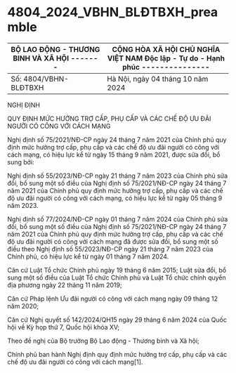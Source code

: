 # 4804_2024_VBHN_BLĐTBXH_preamble


| BỘ LAO ĐỘNG - THƯƠNG BINH VÀ XÃ HỘI ------- | CỘNG HÒA XÃ HỘI CHỦ NGHĨA VIỆT NAM Độc lập - Tự do - Hạnh phúc --------------- |
|---|---|
| Số: 4804/VBHN-BLĐTBXH | Hà Nội, ngày 04 tháng 10 năm 2024 |

NGHỊ ĐỊNH

QUY ĐỊNH MỨC HƯỞNG TRỢ CẤP, PHỤ CẤP VÀ CÁC CHẾ ĐỘ ƯU ĐÃI NGƯỜI CÓ CÔNG VỚI CÁCH MẠNG

Nghị định số 75/2021/NĐ-CP ngày 24 tháng 7 năm 2021 của Chính phủ quy định mức hưởng trợ cấp, phụ cấp và các chế độ ưu đãi người có công với cách mạng, có hiệu lực kể từ ngày 15 tháng 9 năm 2021, được sửa đổi, bổ sung bởi:

Nghị định số 55/2023/NĐ-CP ngày 21 tháng 7 năm 2023 của Chính phủ sửa đổi, bổ sung một số điều của Nghị định số 75/2021/NĐ-CP ngày 24 tháng 7 năm 2021 của Chính phủ quy định mức hưởng trợ cấp, phụ cấp và các chế độ ưu đãi người có công với cách mạng, có hiệu lực kể từ ngày 05 tháng 9 năm 2023.

Nghị định số 77/2024/NĐ-CP ngày 01 tháng 7 năm 2024 của Chính phủ sửa đổi, bổ sung một số điều của Nghị định số 75/2021/NĐ-CP ngày 24 tháng 7 năm 2021 của Chính phủ quy định mức hưởng trợ cấp, phụ cấp và các chế độ ưu đãi người có công với cách mạng đã được sửa đổi, bổ sung một số điều theo Nghị định số 55/2023/NĐ-CP ngày 21 tháng 7 năm 2023 của Chính phủ, có hiệu lực kể từ ngày 01 tháng 7 năm 2024.

Căn cứ Luật Tổ chức Chính phủ ngày 19 tháng 6 năm 2015; Luật sửa đổi, bổ sung một số điều của Luật Tổ chức Chính phủ và Luật Tổ chức chính quyền địa phương ngày 22 tháng 11 năm 2019;

Căn cứ Pháp lệnh Ưu đãi người có công với cách mạng ngày 09 tháng 12 năm 2020;

Căn cứ Nghị quyết số 142/2024/QH15 ngày 29 tháng 6 năm 2024 của Quốc hội về Kỳ họp thứ 7, Quốc hội khóa XV;

Theo đề nghị của Bộ trưởng Bộ Lao động - Thương binh và Xã hội;

Chính phủ ban hành Nghị định quy định mức hưởng trợ cấp, phụ cấp và các chế độ ưu đãi người có công với cách mạng[1].